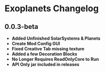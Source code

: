 # Exoplanets Changelog

## 0.0.3-beta

 - **Added Unfinished SolarSystems & Planets**
 - **Create Mod Config GUI**
 - **Fixed Creative Tab missing texture**
 - **Added a few Decoration Blocks**
 - **No Longer Requires ReadOnlyCore to Run**
 - **API Only jar included in releases**
